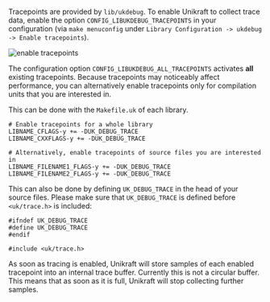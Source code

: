 Tracepoints are provided by `lib/ukdebug`.
To enable Unikraft to collect trace data, enable the option `CONFIG_LIBUKDEBUG_TRACEPOINTS` in your configuration (via `make menuconfig` under `Library Configuration -> ukdebug -> Enable tracepoints`).

![enable tracepoints](./images/enable_tracepoints.png)


The configuration option `CONFIG_LIBUKDEBUG_ALL_TRACEPOINTS` activates **all** existing tracepoints.
Because tracepoints may noticeably affect performance, you can alternatively enable tracepoints only for compilation units that you are interested in.

This can be done with the `Makefile.uk` of each library.

```
# Enable tracepoints for a whole library
LIBNAME_CFLAGS-y += -DUK_DEBUG_TRACE
LIBNAME_CXXFLAGS-y += -DUK_DEBUG_TRACE

# Alternatively, enable tracepoints of source files you are interested in
LIBNAME_FILENAME1_FLAGS-y += -DUK_DEBUG_TRACE
LIBNAME_FILENAME2_FLAGS-y += -DUK_DEBUG_TRACE
```

This can also be done by defining `UK_DEBUG_TRACE` in the head of your source files.
Please make sure that `UK_DEBUG_TRACE` is defined before `<uk/trace.h>` is included:

```
#ifndef UK_DEBUG_TRACE
#define UK_DEBUG_TRACE
#endif

#include <uk/trace.h>
```

As soon as tracing is enabled, Unikraft will store samples of each enabled tracepoint into an internal trace buffer.
Currently this is not a circular buffer.
This means that as soon as it is full, Unikraft will stop collecting further samples.
